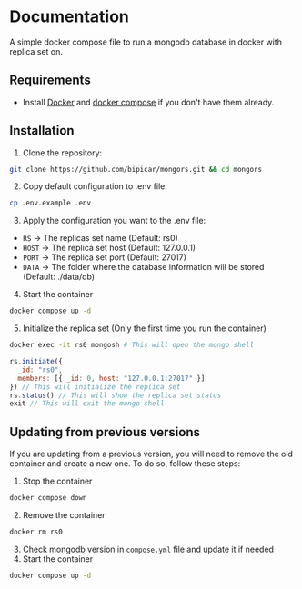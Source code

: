 # Documentation
A simple docker compose file to run a mongodb database in docker with replica set on.

## Requirements
* Install [Docker]('https://www.docker.com/products/docker-desktop') and [docker compose]('https://docs.docker.com/compose/install/') if you don't have them already.

## Installation
1. Clone the repository:
```bash
git clone https://github.com/bipicar/mongors.git && cd mongors
```
2. Copy default configuration to .env file:
```bash
cp .env.example .env
```
3. Apply the configuration you want to the .env file:
  - `RS` -> The replicas set name (Default: rs0)
  - `HOST` -> The replica set host (Default: 127.0.0.1)
  - `PORT` -> The replica set port (Default: 27017)
  - `DATA` -> The folder where the database information will be stored (Default: ./data/db)
4. Start the container
```bash
docker compose up -d
```
5. Initialize the replica set (Only the first time you run the container)
```bash
docker exec -it rs0 mongosh # This will open the mongo shell
```

```javascript
rs.initiate({
  _id: "rs0",
  members: [{ _id: 0, host: "127.0.0.1:27017" }]
}) // This will initialize the replica set
rs.status() // This will show the replica set status
exit // This will exit the mongo shell
```

## Updating from previous versions
If you are updating from a previous version, you will need to remove the old container and create a new one. To do so, follow these steps:
1. Stop the container
```bash
docker compose down
```
2. Remove the container
```bash
docker rm rs0
```
3. Check mongodb version in `compose.yml` file and update it if needed
4. Start the container
```bash
docker compose up -d
```
